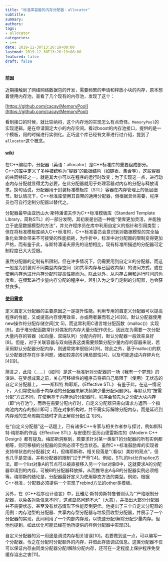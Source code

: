 ```yaml
---
title: "标准库容器的内存分配器：allocator"
subtitle:
summary:
authors:
tags:
- allocator
categories:
- c++
date: 2019-12-30T13:26:19+08:00
lastmod: 2019-12-30T13:26:19+08:00
featured: false
draft: false
---
```


#### 前因

近期接触到了网络网络数据包的开发，需要频繁的申请和释放小块的内存，原本想着使用内存池，查看了几个现有的内存池，发现了这个：

[https://github.com/cacay/MemoryPool](https://github.com/cacay/MemoryPool)

看到接口的时候，就比较纳闷，这个内存池的实现怎么有点奇怪。`MemoryPool`的实现逻辑，是在申请固定大小的内存空间。看过boost的内存池接口，提供的是一个模板，用的时候进行实例化。正巧这个库已经有文章进行过介绍，提到了`allocator`这个概念。

#### [wiki](https://zh.wikipedia.org/wiki/%E5%88%86%E9%85%8D%E5%99%A8_(C%2B%2B))

在C++编程中，分配器（英语：allocator）是C++标准库的重要组成部分。C++的库中定义了多种被统称为“容器”的数据结构（如链表、集合等），这些容器的共同特征之一，就是其大小可以在程序的运行时改变；为了实现这一点，进行动态内存分配就显得尤为必要，在此分配器就用于处理容器对内存的分配与释放请求。换句话说，分配器用于封装标准模板库（STL）容器在内存管理上的低层细节。默认情况下，C++标准库使用其自带的通用分配器，但根据具体需要，程序员也可自行定制分配器以替代之。

分配器最早由亚历山大·斯特潘诺夫作为C++标准模板库（Standard Template Library，简称STL）的一部分发明，其初衷是创造一种能“使库更加灵活，并能独立于底层数据模型的方法”，并允许程序员在库中利用自定义的指针和引用类型；但在将标准模板库纳入C++标准时，C++标准委员会意识到对数据模型的完全抽象化处理会带来不可接受的性能损耗，为作折中，标准中对分配器的限制变得更加严格，而有鉴于此，与斯特潘诺夫原先的设想相比，现有标准所描述的分配器可定制程度已大大受限。

虽然分配器的定制有所限制，但在许多情况下，仍需要用到自定义的分配器，而这一般是为封装对不同类型内存空间（如共享内存与已回收内存）的访问方式，或在使用内存池进行内存分配时提高性能而为。除此以外，从内存占用和运行时间的角度看，在频繁进行少量内存分配的程序中，若引入为之专门定制的分配器，也会获益良多。

#### [使用需求](https://zh.wikipedia.org/wiki/%E5%88%86%E9%85%8D%E5%99%A8_(C%2B%2B))

定义自定义分配器的主要原因之一是提升性能。利用专用的自定义分配器可以提高程序的性能，又或提高内存使用效率，亦或两者兼而有之[4][8]。默认分配器使用new操作符分配存储空间[文 5]，而这常利用C语言堆分配函数（malloc()）实现[9]。由于堆分配函数常针对偶发的内存大量分配作优化，因此在为需要一次分配大量内存的容器（如向量、双端队列）分配内存时，默认分配器一般效率良好[8]。但是，对于关联容器与双向链表这类需要频繁分配少量内存的容器来说，若采用默认分配器分配内存，则通常效率很低[4][9]。除此之外，基于malloc()的默认分配器还存在许多问题，诸如较差的引用局部性[4]，以及可能造成内存碎片化[4][9]。

简言之，此段（……）（如同）是这一标准针对分配器的一场《我有一个梦想》的演讲。在梦想成真之前，关心可移植性的程序员将把自己局限于（使用）无状态的自定义分配器上。
——斯科特 梅耶斯，《Effective STL》
有鉴于此，在这一情况下，人们常使用基于内存池的分配器来解决频繁少量分配问题[8]。与默认的“按需分配”方式不同，在使用基于内存池的分配器时，程序会预先为之分配大块内存（即“内存池”），而后在需要分配内存时，自定义分配器只需向请求方返回一个指向池内内存的指针即可；而在对象析构时，并不需实际解除分配内存，而是延迟到内存池的生命周期完结时才真正解除分配[注 1][8]。

在“自定义分配器”这一话题上，已有诸多C++专家与相关作者参与探讨，例如斯科特·梅耶斯的作品《Effective STL》与安德烈·亚历山德雷斯库的《Modern C++ Design》都有提及。梅耶斯洞察到，若要求针对某一类型T的分配器的所有实例都相等，则可移植的分配器的实例必须不包含状态。虽然C++标准鼓励库的实现者支持带状态的分配器[文 4]，但梅耶斯称，相关段落是“（看似）美妙的观点”，但也几乎是空话，并称分配器的限制“过于严苛”[4]。例如，STL的list允许splice方法，即一个list对象A的节点可以被直接移入另一个list对象B中，这就要求A的分配器申请到的内存，可被B的分配器释放掉，从而推导出A与B的分配器实例必须相等。梅耶斯的结论是，分配器最好定义为使用静态方法的类型。例如，根据C++标准，分配器必须提供一个实现了rebind方法的other类模板。

另外，在《C++程序设计语言》中，比雅尼·斯特劳斯特鲁普则认为“‘严格限制分配器，以免各对象信息不同’，这点显然问题不大”（大意），并指出大部分分配器并不需要状态，甚至没有状态情形下性能反倒更佳。他提出了三个自定义分配器的用例：内存池型的分配器、共享内存型分配器与垃圾回收型分配器，并展示了一个分配器的实现，此间利用了一个内部内存池，以快速分配/解除分配少量内存。但他也提到，如此优化可能已经在他所提供的样例分配器中实现[3]。

自定义分配器的另一用途是调试内存相关错误[10]。若要做到这一点，可以编写一个分配器，令之在分配时分配额外的内存，并借此存放调试信息。这类分配器不仅可以保证内存由同类分配器分配/解除分配内存，还可在一定程度上保护程序免受缓存溢出之害[11]。